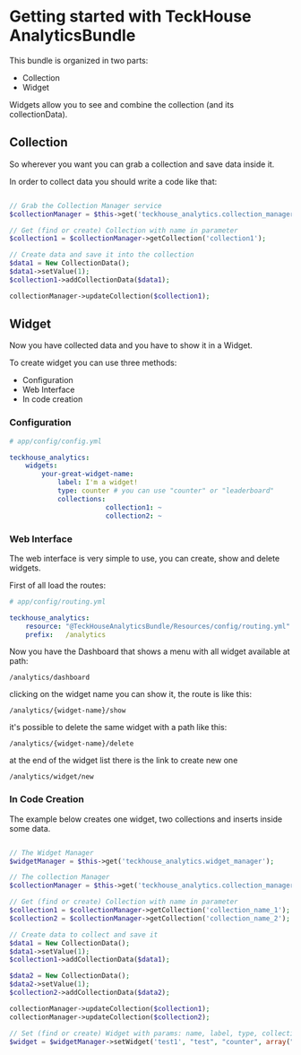 # Getting started with TeckHouse AnalyticsBundle

This bundle is organized in two parts:

- Collection
- Widget

Widgets allow you to see and combine the collection (and its collectionData).

## Collection

So wherever you want you can grab a collection and save data inside it. 

In order to collect data you should write a code like that:

``` php

// Grab the Collection Manager service
$collectionManager = $this->get('teckhouse_analytics.collection_manager');

// Get (find or create) Collection with name in parameter
$collection1 = $collectionManager->getCollection('collection1');

// Create data and save it into the collection
$data1 = New CollectionData();
$data1->setValue(1);
$collection1->addCollectionData($data1);

collectionManager->updateCollection($collection1);

```

## Widget 

Now you have collected data and you have to show it in a Widget. 

To create widget you can use three methods:

- Configuration
- Web Interface 
- In code creation

### Configuration

``` yaml
# app/config/config.yml

teckhouse_analytics:
	widgets:
		your-great-widget-name:
			label: I'm a widget!
			type: counter # you can use "counter" or "leaderboard" 
			collections:
                		collection1: ~
                		collection2: ~
```


### Web Interface

The web interface is very simple to use, you can create, show and delete widgets.

First of all load the routes:

``` yaml
# app/config/routing.yml

teckhouse_analytics:
    resource: "@TeckHouseAnalyticsBundle/Resources/config/routing.yml"
    prefix:   /analytics

```

Now you have the Dashboard that shows a menu with all widget available at path:

```
/analytics/dashboard
```

clicking on the widget name you can show it, the route is like this:

```
/analytics/{widget-name}/show
```

it's possible to delete the same widget with a path like this:

```
/analytics/{widget-name}/delete
```

at the end of the widget list there is the link to create new one

```
/analytics/widget/new
```

### In Code Creation

The example below creates one widget, two collections and inserts inside some data. 

``` php

// The Widget Manager
$widgetManager = $this->get('teckhouse_analytics.widget_manager');

// The collection Manager
$collectionManager = $this->get('teckhouse_analytics.collection_manager');

// Get (find or create) Collection with name in parameter
$collection1 = $collectionManager->getCollection('collection_name_1');
$collection2 = $collectionManager->getCollection('collection_name_2');

// Create data to collect and save it
$data1 = New CollectionData();
$data1->setValue(1);
$collection1->addCollectionData($data1);

$data2 = New CollectionData();
$data2->setValue(1);
$collection2->addCollectionData($data2);

collectionManager->updateCollection($collection1);
collectionManager->updateCollection($collection2);

// Set (find or create) Widget with params: name, label, type, collection array.
$widget = $widgetManager->setWidget('test1', "test", "counter", array("collection_name_1", "collection_name_2"));
        
```

